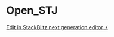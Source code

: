 # Open_STJ

[Edit in StackBlitz next generation editor ⚡️](https://stackblitz.com/~/github.com/cassiocavalli/Open_STJ)